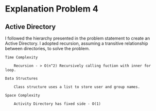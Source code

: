 # Explanation Problem 4

## Active Directory


I followed the hierarchy presented in the problem statement to create an Active Directory. I adopted
recursion, assuming a transitive relationship between directories, to solve the problem.

    Time Complexity

        Recursion - > O(n^2) Recursively calling fuction with inner for loop.

    Data Structures

        Class structure uses a list to store user and group names.
    
    Space Complexity

        Activity Directory has fixed side - O(1)